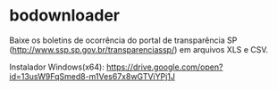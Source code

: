 # bodownloader
Baixe os boletins de ocorrência do portal de transparência SP (http://www.ssp.sp.gov.br/transparenciassp/) em arquivos XLS e CSV.

Instalador Windows(x64): https://drive.google.com/open?id=13usW9FqSmed8-m1Ves67x8wGTViYPj1J
